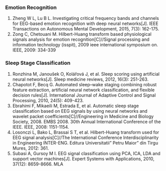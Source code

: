 ### Emotion Recognition
1. Zheng W L, Lu B L. Investigating critical frequency bands and channels for EEG-based emotion recognition with deep neural networks[J]. IEEE Transactions on Autonomous Mental Development, 2015, 7(3): 162-175.  
2. Zong C, Chetouani M. Hilbert-Huang transform based physiological signals analysis for emotion recognition[C]//Signal processing and information technology (isspit), 2009 ieee international symposium on. IEEE, 2009: 334-339  

### Sleep Stage Classification
1. Ronzhina M, Janoušek O, Kolářová J, et al. Sleep scoring using artificial neural networks[J]. Sleep medicine reviews, 2012, 16(3): 251-263.
2. Chapotot F, Becq G. Automated sleep–wake staging combining robust feature extraction, artificial neural network classification, and flexible decision rules[J]. International Journal of Adaptive Control and Signal Processing, 2010, 24(5): 409-423.  
3. Ebrahimi F, Mikaeili M, Estrada E, et al. Automatic sleep stage classification based on EEG signals by using neural networks and wavelet packet coefficients[C]//Engineering in Medicine and Biology Society, 2008. EMBS 2008. 30th Annual International Conference of the IEEE. IEEE, 2008: 1151-1154.  
4. Losonczi L, Bako L, Brassai S T, et al. Hilbert-Huang transform used for EEG signal analysis[C]//The International Conference Interdisciplinarity in Engineering INTER-ENG. Editura Universitatii” Petru Maior” din Tirgu Mures, 2012: 361.  
5. Subasi A, Gursoy M I. EEG signal classification using PCA, ICA, LDA and support vector machines[J]. Expert Systems with Applications, 2010, 37(12): 8659-8666.
MLA 
